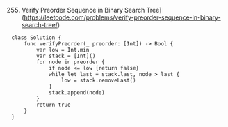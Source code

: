  255. Verify Preorder Sequence in Binary Search Tree](https://leetcode.com/problems/verify-preorder-sequence-in-binary-search-tree/)  

```
class Solution {
    func verifyPreorder(_ preorder: [Int]) -> Bool {
        var low = Int.min
        var stack = [Int]()
        for node in preorder {
            if node <= low {return false}
            while let last = stack.last, node > last {
                low = stack.removeLast()
            }
            stack.append(node)
        }
        return true
    }
}
```
